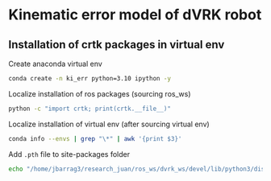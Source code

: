 # Kinematic error model of dVRK robot


## Installation of crtk packages in virtual env
Create anaconda virtual env
```bash
conda create -n ki_err python=3.10 ipython -y
```

Localize installation of ros packages (sourcing ros_ws)

```bash
python -c "import crtk; print(crtk.__file__)"
```

Localize installation of virtual env (after sourcing virtual env)
```bash
conda info --envs | grep "\*" | awk '{print $3}'
```

Add `.pth` file to site-packages folder
```bash
echo "/home/jbarrag3/research_juan/ros_ws/dvrk_ws/devel/lib/python3/dist-packages" > /home/jbarrag3/anaconda3/envs/ki_err/lib/python3.10/site-packages/dvrk_crtk.pth
```
